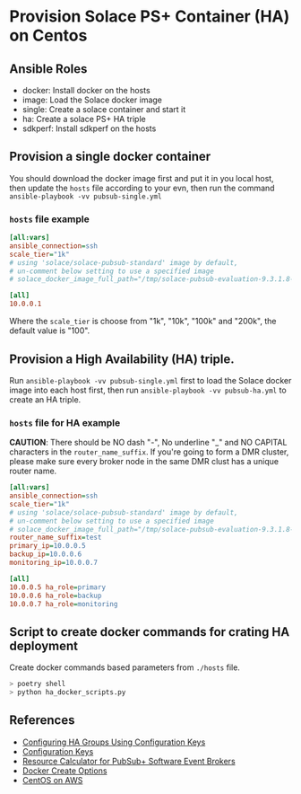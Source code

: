 # Provision Solace PS+ Container (HA) on Centos

## Ansible Roles

- docker: Install docker on the hosts
- image: Load the Solace docker image
- single: Create a solace container and start it
- ha: Create a solace PS+ HA triple
- sdkperf: Install sdkperf on the hosts

## Provision a single docker container

You should download the docker image first and put it in you local host, then update the `hosts` file according to your evn, then run the command `ansible-playbook -vv pubsub-single.yml`

### `hosts` file example

```ini
[all:vars]
ansible_connection=ssh
scale_tier="1k"
# using 'solace/solace-pubsub-standard' image by default,
# un-comment below setting to use a specified image
# solace_docker_image_full_path="/tmp/solace-pubsub-evaluation-9.3.1.8-docker.tar.gz"

[all]
10.0.0.1
```

Where the `scale_tier` is choose from "1k", "10k", "100k" and "200k", the default value is "100".

## Provision a High Availability (HA) triple.

Run `ansible-playbook -vv pubsub-single.yml` first to load the Solace docker image into each host first, then run `ansible-playbook -vv pubsub-ha.yml` to create an HA triple.

### `hosts` file for HA example

**CAUTION**: There should be NO dash "-", No underline "_" and NO CAPITAL characters in the `router_name_suffix`. If you're going to form a DMR cluster, please make sure every broker node in the same DMR clust has a unique router name.

```ini
[all:vars]
ansible_connection=ssh
scale_tier="1k"
# using 'solace/solace-pubsub-standard' image by default,
# un-comment below setting to use a specified image
# solace_docker_image_full_path="/tmp/solace-pubsub-evaluation-9.3.1.8-docker.tar.gz"
router_name_suffix=test
primary_ip=10.0.0.5
backup_ip=10.0.0.6
monitoring_ip=10.0.0.7

[all]
10.0.0.5 ha_role=primary
10.0.0.6 ha_role=backup
10.0.0.7 ha_role=monitoring
```

## Script to create docker commands for crating HA deployment

Create docker commands based parameters from `./hosts` file.

```bash
> poetry shell
> python ha_docker_scripts.py
```

## References

- [Configuring HA Groups Using Configuration Keys](https://docs.solace.com/Configuring-and-Managing/SW-Broker-Specific-Config/Config-Keys-HA-Triplets.htm)
- [Configuration Keys](https://docs.solace.com/Configuring-and-Managing/SW-Broker-Specific-Config/Configuration-Keys-Reference.htm)
- [Resource Calculator for PubSub+ Software Event Brokers](https://docs.solace.com/Assistance-Tools/Resource-Calculator/pubsubplus-resource-calculator.html)
- [Docker Create Options](https://docs.solace.com/Configuring-and-Managing/SW-Broker-Specific-Config/Docker-Tasks/Config-Docker-Create-Options.htm)
- [CentOS on AWS](https://docs.solace.com/Solace-SW-Broker-Set-Up/Docker-Containers/Set-Up-Docker-Container-CentOS-EC2.htm)
